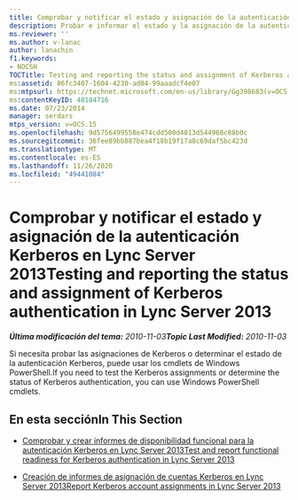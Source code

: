 ```yaml
---
title: Comprobar y notificar el estado y asignación de la autenticación Kerberos
description: Probar e informar el estado y la asignación de la autenticación Kerberos.
ms.reviewer: ''
ms.author: v-lanac
author: lanachin
f1.keywords:
- NOCSH
TOCTitle: Testing and reporting the status and assignment of Kerberos authentication
ms:assetid: 86fc3407-1604-4230-ad04-99aaadcf4e07
ms:mtpsurl: https://technet.microsoft.com/en-us/library/Gg398683(v=OCS.15)
ms:contentKeyID: 48184716
ms.date: 07/23/2014
manager: serdars
mtps_version: v=OCS.15
ms.openlocfilehash: 9d5756499558e474cdd500d4013d544968c88b0c
ms.sourcegitcommit: 36fee89bb887bea4f18b19f17a8c69daf5bc423d
ms.translationtype: MT
ms.contentlocale: es-ES
ms.lasthandoff: 11/26/2020
ms.locfileid: "49441084"
---
```

# <a name="testing-and-reporting-the-status-and-assignment-of-kerberos-authentication-in-lync-server-2013"></a><span data-ttu-id="842e6-103">Comprobar y notificar el estado y asignación de la autenticación Kerberos en Lync Server 2013</span><span class="sxs-lookup"><span data-stu-id="842e6-103">Testing and reporting the status and assignment of Kerberos authentication in Lync Server 2013</span></span>

<div data-xmlns="http://www.w3.org/1999/xhtml">

<div class="topic" data-xmlns="http://www.w3.org/1999/xhtml" data-msxsl="urn:schemas-microsoft-com:xslt" data-cs="https://msdn.microsoft.com/">

<div data-asp="https://msdn2.microsoft.com/asp">



</div>

<div id="mainSection">

<div id="mainBody"><span data-ttu-id="842e6-104">

<span> </span></span><span class="sxs-lookup"><span data-stu-id="842e6-104">

<span> </span></span></span>

<span data-ttu-id="842e6-105">_**Última modificación del tema:** 2010-11-03_</span><span class="sxs-lookup"><span data-stu-id="842e6-105">_**Topic Last Modified:** 2010-11-03_</span></span>

<span data-ttu-id="842e6-106">Si necesita probar las asignaciones de Kerberos o determinar el estado de la autenticación Kerberos, puede usar los cmdlets de Windows PowerShell.</span><span class="sxs-lookup"><span data-stu-id="842e6-106">If you need to test the Kerberos assignments or determine the status of Kerberos authentication, you can use Windows PowerShell cmdlets.</span></span>

<div>

## <a name="in-this-section"></a><span data-ttu-id="842e6-107">En esta sección</span><span class="sxs-lookup"><span data-stu-id="842e6-107">In This Section</span></span>

  - [<span data-ttu-id="842e6-108">Comprobar y crear informes de disponibilidad funcional para la autenticación Kerberos en Lync Server 2013</span><span class="sxs-lookup"><span data-stu-id="842e6-108">Test and report functional readiness for Kerberos authentication in Lync Server 2013</span></span>](lync-server-2013-test-and-report-functional-readiness-for-kerberos-authentication.md)

  - [<span data-ttu-id="842e6-109">Creación de informes de asignación de cuentas Kerberos en Lync Server 2013</span><span class="sxs-lookup"><span data-stu-id="842e6-109">Report Kerberos account assignments in Lync Server 2013</span></span>](lync-server-2013-report-kerberos-account-assignments.md)

<span data-ttu-id="842e6-110"></div>

</div>

<span> </span>

</div>

</div>

</span><span class="sxs-lookup"><span data-stu-id="842e6-110"></div>

</div>

<span> </span>

</div>

</div>

</span></span></div>

